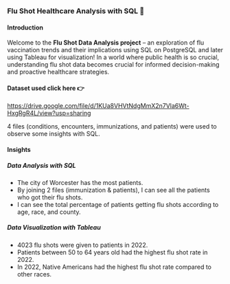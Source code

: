 ### Flu Shot Healthcare Analysis with SQL 💉

#### Introduction
Welcome to the **Flu Shot Data Analysis project** – an exploration of flu vaccination trends and their implications using SQL on PostgreSQL and later using Tableau for visualization! In a world where public health is so crucial, understanding flu shot data becomes crucial for informed decision-making and proactive healthcare strategies.


#### Dataset used click here 👉
https://drive.google.com/file/d/1KUa8VHVtNdgMmX2n7Vla6Wt-HxgRgR4L/view?usp=sharing

4 files (conditions, encounters, immunizations, and patients) were used to observe some insights with SQL.

#### Insights
##### Data Analysis with SQL
- The city of Worcester has the most patients.
- By joining 2 files (immunization & patients), I can see all the patients who got their flu shots.
- I can see the total percentage of patients getting flu shots according to age, race, and county.

##### Data Visualization with Tableau
- 4023 flu shots were given to patients in 2022.
- Patients between 50 to 64 years old had the highest flu shot rate in 2022.
- In 2022, Native Americans had the highest flu shot rate compared to other races.

